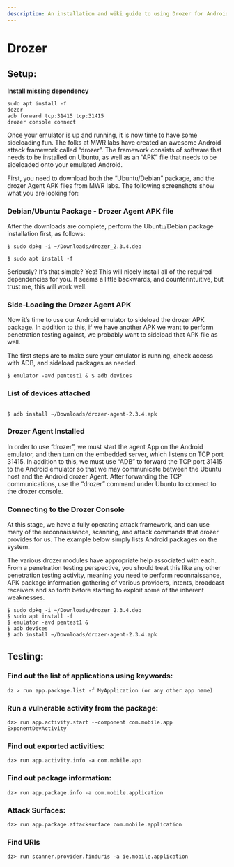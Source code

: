 ```yaml
---
description: An installation and wiki guide to using Drozer for Android application testing
---
```


# Drozer

## Setup:

**Install missing dependency**

```text
sudo apt install -f
dozer
adb forward tcp:31415 tcp:31415
drozer console connect
```

Once your emulator is up and running, it is now time to have some sideloading fun. The folks at MWR labs have created an awesome Android attack framework called “drozer”. The framework consists of software that needs to be installed on Ubuntu, as well as an “APK” file that needs to be sideloaded onto your emulated Android.

First, you need to download both the “Ubuntu/Debian” package, and the drozer Agent APK files from MWR labs. The following screenshots show what you are looking for:

### Debian/Ubuntu Package - Drozer Agent APK file

After the downloads are complete, perform the Ubuntu/Debian package installation first, as follows:

```text
$ sudo dpkg -i ~/Downloads/drozer_2.3.4.deb
```

```text
$ sudo apt install -f
```

Seriously? It’s that simple? Yes! This will nicely install all of the required dependencies for you. It seems a little backwards, and counterintuitive, but trust me, this will work well.

### Side-Loading the Drozer Agent APK

Now it’s time to use our Android emulator to sideload the drozer APK package. In addition to this, if we have another APK we want to perform penetration testing against, we probably want to sideload that APK file as well.

The first steps are to make sure your emulator is running, check access with ADB, and sideload packages as needed.

```text
$ emulator -avd pentest1 & $ adb devices
```

### List of devices attached

```text

$ adb install ~/Downloads/drozer-agent-2.3.4.apk
```

### Drozer Agent Installed

In order to use “drozer”, we must start the agent App on the Android emulator, and then turn on the embedded server, which listens on TCP port 31415. In addition to this, we must use “ADB” to forward the TCP port 31415 to the Android emulator so that we may communicate between the Ubuntu host and the Android drozer Agent. After forwarding the TCP communications, use the “drozer” command under Ubuntu to connect to the drozer console.

### Connecting to the Drozer Console

At this stage, we have a fully operating attack framework, and can use many of the reconnaissance, scanning, and attack commands that drozer provides for us. The example below simply lists Android packages on the system.

The various drozer modules have appropriate help associated with each. From a penetration testing perspective, you should treat this like any other penetration testing activity, meaning you need to perform reconnaissance, APK package information gathering of various providers, intents, broadcast receivers and so forth before starting to exploit some of the inherent weaknesses.

```text
$ sudo dpkg -i ~/Downloads/drozer_2.3.4.deb
$ sudo apt install -f
$ emulator -avd pentest1 &
$ adb devices
$ adb install ~/Downloads/drozer-agent-2.3.4.apk
```

## Testing:

### Find out the list of applications using keywords:

```text
dz > run app.package.list -f MyApplication (or any other app name)
```

### Run a vulnerable activity from the package:

```text
dz> run app.activity.start --component com.mobile.app ExponentDevActivity
```

### Find out exported activities:

```text
dz> run app.activity.info -a com.mobile.app
```

### Find out package information:

```text
dz> run app.package.info -a com.mobile.application
```

### Attack Surfaces:

```text
dz> run app.package.attacksurface com.mobile.application
```

### Find URIs

```text
dz> run scanner.provider.finduris -a ie.mobile.application
```

